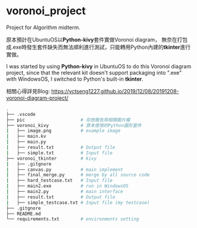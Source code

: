 # voronoi_project
Project for Algorithm midterm.

原本預計在UbuntuOS以**Python-kivy**套件實做Voronoi diagram， 無奈在打包成.exe時發生套件缺失而無法順利進行測試，只能轉用Python內建的**tkinter**進行實做。

I was started by using **Python-kivy** in UbuntuOS to do this Voronoi diagram project, since that the relevant kit doesn't support packaging into ".exe" with WindowsOS, I switched to Python's built-in **tkinter**.

相關心得詳見Blog:
https://yctseng1227.github.io/2019/12/08/20191208-voronoi-diagram-project/

```bash
.
├── .vscode
├── pic                     # 存放報告用相關圖片檔
├── voronoi_kivy            # 原本使用的Python圖形套件
|   ├── image.png           # example image
|   ├── main.kv
|   ├── main.py
|   ├── result.txt          # Output file
|   ├── simple.txt          # Input file
├── voronoi_tkinter         # kivy
|   ├── .gitgnore
|   ├── canvas.py           # main implement
|   ├── final_merge.py      # merge by all source code
|   ├── hard_testcase.txt   # Input file
|   ├── main2.exe           # run in WindowsOS
|   ├── main2.py            # main interface
|   ├── result.txt          # Output file
|   ├── simple_testcase.txt # Input file (my testcase)
├── .gitgnore
├── README.md
└── requirements.txt        # environments setting

```
